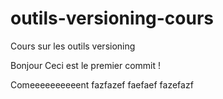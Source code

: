 # outils-versioning-cours
Cours sur les outils versioning

Bonjour
Ceci est le premier commit !

Comeeeeeeeeeent
fazfazef
faefaef
fazefazf